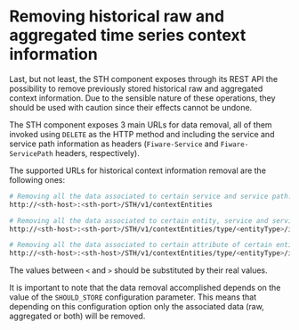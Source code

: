 # Removing historical raw and aggregated time series context information

Last, but not least, the STH component exposes through its REST API the possibility to remove previously stored historical raw and aggregated context information. Due to the sensible nature of these operations, they should be used with caution since their effects cannot be undone.

The STH component exposes 3 main URLs for data removal, all of them invoked using `DELETE`
as the HTTP method and including the service and service path information as headers (`Fiware-Service` and
`Fiware-ServicePath` headers, respectively).

The supported URLs for historical context information removal are the following ones:
```bash
# Removing all the data associated to certain service and service path:
http://<sth-host>:<sth-port>/STH/v1/contextEntities

# Removing all the data associated to certain entity, service and service path:
http://<sth-host>:<sth-port>/STH/v1/contextEntities/type/<entityType>/id/<entityId>

# Removing all the data associated to certain attribute of certain entity, service and service path
http://<sth-host>:<sth-host>/STH/v1/contextEntities/type/<entityType>/id/<entityId>/attributes/>attrName>
```

The values between `<` and `>` should be substituted by their real values.

It is important to note that the data removal accomplished depends on the value of the `SHOULD_STORE` configuration parameter. This means that depending on this configuration option only the associated data (raw, aggregated or both) will be removed.
